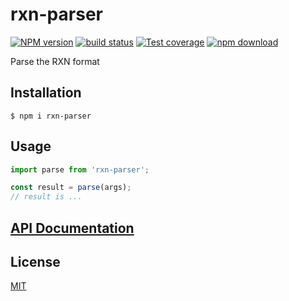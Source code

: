 # rxn-parser

[![NPM version][npm-image]][npm-url]
[![build status][ci-image]][ci-url]
[![Test coverage][codecov-image]][codecov-url]
[![npm download][download-image]][download-url]

Parse the RXN format

## Installation

`$ npm i rxn-parser`

## Usage

```js
import parse from 'rxn-parser';

const result = parse(args);
// result is ...
```

## [API Documentation](https://cheminfo.github.io/rxn-parser/)

## License

[MIT](./LICENSE)

[npm-image]: https://img.shields.io/npm/v/rxn-parser.svg
[npm-url]: https://www.npmjs.com/package/rxn-parser
[ci-image]: https://github.com/cheminfo/rxn-parser/workflows/Node.js%20CI/badge.svg?branch=main
[ci-url]: https://github.com/cheminfo/rxn-parser/actions?query=workflow%3A%22Node.js+CI%22
[codecov-image]: https://img.shields.io/codecov/c/github/cheminfo/rxn-parser.svg
[codecov-url]: https://codecov.io/gh/cheminfo/rxn-parser
[download-image]: https://img.shields.io/npm/dm/rxn-parser.svg
[download-url]: https://www.npmjs.com/package/rxn-parser
